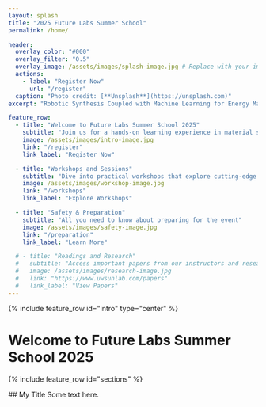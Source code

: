 ```yaml
---
layout: splash
title: "2025 Future Labs Summer School"
permalink: /home/

header:
  overlay_color: "#000"
  overlay_filter: "0.5"
  overlay_image: /assets/images/splash-image.jpg # Replace with your image
  actions:
    - label: "Register Now"
      url: "/register"
  caption: "Photo credit: [**Unsplash**](https://unsplash.com)"
excerpt: "Robotic Synthesis Coupled with Machine Learning for Energy Materials."

feature_row:
  - title: "Welcome to Future Labs Summer School 2025"
    subtitle: "Join us for a hands-on learning experience in material science and machine learning"
    image: /assets/images/intro-image.jpg
    link: "/register"
    link_label: "Register Now"

  - title: "Workshops and Sessions"
    subtitle: "Dive into practical workshops that explore cutting-edge technology"
    image: /assets/images/workshop-image.jpg
    link: "/workshops"
    link_label: "Explore Workshops"

  - title: "Safety & Preparation"
    subtitle: "All you need to know about preparing for the event"
    image: /assets/images/safety-image.jpg
    link: "/preparation"
    link_label: "Learn More"

  # - title: "Readings and Research"
  #   subtitle: "Access important papers from our instructors and researchers"
  #   image: /assets/images/research-image.jpg
  #   link: "https://www.uwsunlab.com/papers"
  #   link_label: "View Papers"
---
```

{% include feature_row id="intro" type="center" %} 

# Welcome to Future Labs Summer School 2025
{% include feature_row id="sections" %}

<div class="custom-section">
## My Title
Some text here.
</div>

